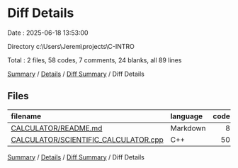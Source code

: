 # Diff Details

Date : 2025-06-18 13:53:00

Directory c:\\Users\\Jerem\\projects\\C-INTRO

Total : 2 files,  58 codes, 7 comments, 24 blanks, all 89 lines

[Summary](results.md) / [Details](details.md) / [Diff Summary](diff.md) / Diff Details

## Files
| filename | language | code | comment | blank | total |
| :--- | :--- | ---: | ---: | ---: | ---: |
| [CALCULATOR/README.md](/CALCULATOR/README.md) | Markdown | 8 | 0 | 4 | 12 |
| [CALCULATOR/SCIENTIFIC\_CALCULATOR.cpp](/CALCULATOR/SCIENTIFIC_CALCULATOR.cpp) | C++ | 50 | 7 | 20 | 77 |

[Summary](results.md) / [Details](details.md) / [Diff Summary](diff.md) / Diff Details